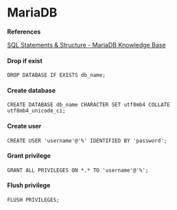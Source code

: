 # MariaDB

**References**

[SQL Statements & Structure - MariaDB Knowledge Base](https://mariadb.com/kb/en/sql-statements-structure/)

#### Drop if exist

```
DROP DATABASE IF EXISTS db_name;
```

#### Create database

```
CREATE DATABASE db_name CHARACTER SET utf8mb4 COLLATE utf8mb4_unicode_ci;
```

#### Create user

```
CREATE USER 'username'@'%' IDENTIFIED BY 'password';
```

#### Grant privilege

```
GRANT ALL PRIVILEGES ON *.* TO 'username'@'%';
```

#### Flush privilege

```
FLUSH PRIVILEGES;
```
